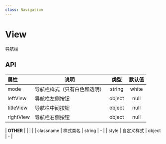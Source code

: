 ```yaml
---
class: Navigation
---
```


# View

导航栏

## API

| 属性        | 说明                                |   类型   |   默认值   |
| :-------- | --------------------------------- | :----: | :-----: |
| mode     | 导航栏样式（只有白色和透明）               | string | white |
| leftView     | 导航栏左侧按钮                        | object | null |
| titleView     | 导航栏中间按钮                        | object | null |
| rightView     | 导航栏右侧按钮                            | object | null |

| **OTHER** |                                   |        |         |
| classname | 样式类名                              | string |    -    |
| style     | 自定义样式                             | object |    -    |
